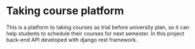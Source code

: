 # Taking course platform
This is a platform to taking courses as trial before university plan, so it can help students to schedule their courses 
for next semester. In this project back-end API developed with django rest framework. 